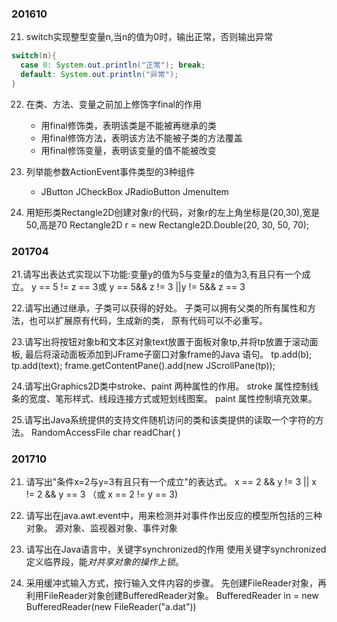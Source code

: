 
### 201610
21. switch实现整型变量n,当n的值为0时，输出正常，否则输出异常
  
  ```java
  switch(n){
  	case 0: System.out.println("正常"); break;
    default: System.out.println("异常");
  }
  ```
  
  


22. 在类、方法、变量之前加上修饰字final的作用
    - 用final修饰类，表明该类是不能被再继承的类
    - 用final修饰方法，表明该方法不能被子类的方法覆盖
    - 用final修饰变量，表明该变量的值不能被改变

23. 列举能参数ActionEvent事件类型的3种组件
    - JButton  JCheckBox JRadioButton JmenuItem 

25. 用矩形类Rectangle2D创建对象r的代码，对象r的左上角坐标是(20,30),宽是50,高是70
    Rectangle2D r = new Rectangle2D.Double(20, 30, 50, 70);

### 201704
21.请写出表达式实现以下功能:变量y的值为5与变量z的值为3,有且只有一个成立。
y == 5 != z == 3或 y == 5&& z != 3 ||y != 5&& z == 3

22.请写出通过继承，子类可以获得的好处。
子类可以拥有父类的所有属性和方法，也可以扩展原有代码，生成新的类，
原有代码可以不必重写。

23.请写出将按钮对象b和文本区对象text放置于面板对象tp,并将tp放置于滚动面板,
最后将滚动面板添加到JFrame子窗口对象frame的Java 语句。
tp.add(b); tp.add(text); 
frame.getContentPane().add(new JScrollPane(tp)); 

24.请写出Graphics2D类中stroke、paint 两种属性的作用。
stroke 属性控制线条的宽度、笔形样式、线段连接方式或短划线图案。
paint 属性控制填充效果。

25.请写出Java系统提供的支持文件随机访问的类和该类提供的读取一个字符的方法。
RandomAccessFile
char readChar( ) 

### 201710
21. 请写出"条件x=2与y=3有且只有一个成立"的表达式。
    x == 2 && y != 3 || x != 2 && y == 3  （或 x == 2 != y == 3)

23. 请写出在java.awt.event中，用来检测并对事件作出反应的模型所包括的三种对象。
    源对象、监视器对象、事件对象

24. 请写出在Java语言中，关键字synchronized的作用
    使用关键字synchronized定义临界段，能*对共享对象的操作上锁*。

25. 采用缓冲式输入方式，按行输入文件内容的步骤。
    先创建FileReader对象，再利用FileReader对象创建BufferedReader对象。
    BufferedReader in = new BufferedReader(new FileReader("a.dat"))